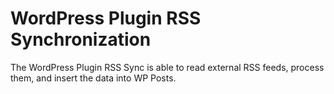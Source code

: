 # WordPress Plugin RSS Synchronization

The WordPress Plugin RSS Sync is able to read external RSS feeds, process them, and insert the data into WP Posts.
